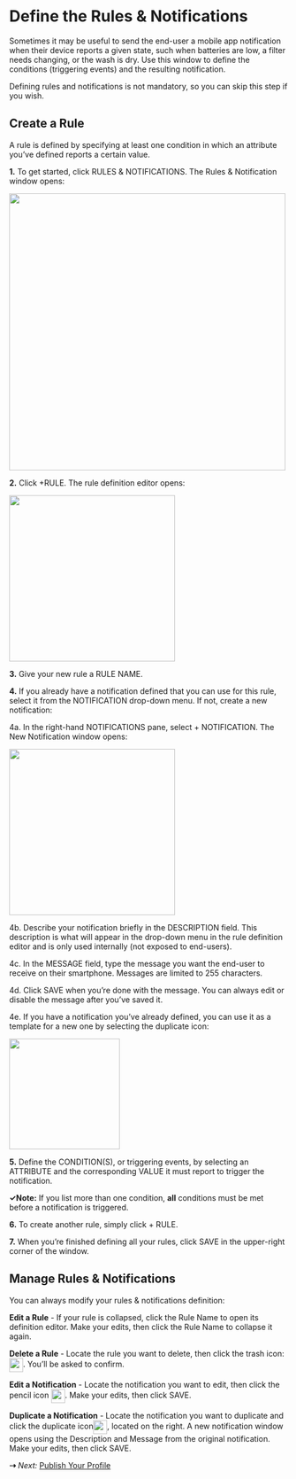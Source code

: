 # Define the Rules & Notifications

Sometimes it may be useful to send the end-user a mobile app notification when their device reports a given state, such when batteries are low, a filter needs changing, or the wash is dry. Use this window to define the conditions (triggering events) and the resulting notification.

Defining rules and notifications is not mandatory, so you can skip this step if you wish.

## Create a Rule

A rule is defined by specifying at least one condition in which an attribute you’ve defined reports a certain value.

**1.** To get started, click RULES & NOTIFICATIONS. The Rules & Notification window opens:

<img src="../img/Rules-Notifications.png" width="500" style="vertical-align:middle;margin:0px 0px;border:none">
   
**2.** Click +RULE. The rule definition editor opens:

<img src="../img/NewRule.png" width="300" style="vertical-align:middle;margin:0px 0px;border:none">

**3.** Give your new rule a RULE NAME.

**4.** If you already have a notification defined that you can use for this rule, select it from the NOTIFICATION drop-down menu. If not, create a new notification:

4a. In the right-hand NOTIFICATIONS pane, select + NOTIFICATION. The New Notification window opens:

<img src="../img/NewNotification.png" width="300" style="vertical-align:middle;margin:0px 0px;border:none">

4b. Describe your notification briefly in the DESCRIPTION field. This description is what will appear in the drop-down menu in the rule definition editor and is only used internally (not exposed to end-users).

4c. In the MESSAGE field, type the message you want the end-user to receive on their smartphone. Messages are limited to 255 characters.

4d. Click SAVE when you’re done with the message. You can always edit or disable the message after you’ve saved it.

4e. If you have a notification you’ve already defined, you can use it as a template for a new one by selecting the duplicate icon:

<img src="../img/DupNotification.png" width="200" style="vertical-align:middle;margin:0px 0px;border:none">

**5.** Define the CONDITION(S), or triggering events, by selecting an ATTRIBUTE and the corresponding VALUE it must report to trigger the notification.

**&check;Note:** If you list more than one condition, **all** conditions must be met before a notification is triggered.

**6.** To create another rule, simply click + RULE.

**7.** When you’re finished defining all your rules, click SAVE in the upper-right corner of the window.

## Manage Rules & Notifications

You can always modify your rules & notifications definition:

**Edit a Rule** - If your rule is collapsed, click the Rule Name to open its definition editor. Make your edits, then click the Rule Name to collapse it again.

**Delete a Rule** - Locate the rule you want to delete, then click the trash icon:<img src="../img/TrashIconWhite.png" width="25" style="vertical-align:middle;margin:0px 0px;border:none">. You’ll be asked to confirm.

**Edit a Notification** - Locate the notification you want to edit, then click the pencil icon <img src="../img/PencilIconWhite.png" width="25" style="vertical-align:middle;margin:0px 0px;border:none">. Make your edits, then click SAVE.

**Duplicate a Notification** - Locate the notification you want to duplicate and click the duplicate icon<img src="../img/DupIcon.png" width="25" style="vertical-align:middle;margin:0px 0px;border:none">, located on the right. A new notification window opens using the Description and Message from the original notification. Make your edits, then click SAVE.

 **&#8674;** *Next:* [Publish Your Profile](../Publish)